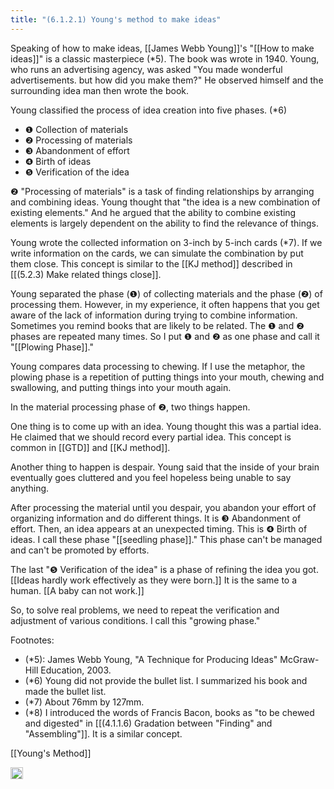 ```yaml
---
title: "(6.1.2.1) Young's method to make ideas"
---
```


Speaking of how to make ideas, [[James Webb Young]]'s "[[How to make ideas]]" is a classic masterpiece (*5). The book was wrote in 1940. Young, who runs an advertising agency, was asked "You made wonderful advertisements. but how did you make them?" He observed himself and the surrounding idea man then wrote the book.

Young classified the process of idea creation into five phases. (*6)

- ❶ Collection of materials
- ❷ Processing of materials
- ❸ Abandonment of effort
- ❹ Birth of ideas
- ❺ Verification of the idea

❷ "Processing of materials" is a task of finding relationships by arranging and combining ideas. Young thought that "the idea is a new combination of existing elements." And he argued that the ability to combine existing elements is largely dependent on the ability to find the relevance of things.

Young wrote the collected information on 3-inch by 5-inch cards (*7). If we write information on the cards, we can simulate the combination by put them close. This concept is similar to the [[KJ method]] described in [[(5.2.3) Make related things close]].

Young separated the phase (❶) of collecting materials and the phase (❷) of processing them. However, in my experience, it often happens that you get aware of the lack of information during trying to combine information. Sometimes you remind books that are likely to be related. The ❶ and ❷ phases are repeated many times. So I put ❶ and ❷ as one phase and call it "[[Plowing Phase]]."

Young compares data processing to chewing. If I use the metaphor, the plowing phase is a repetition of putting things into your mouth, chewing and swallowing, and putting things into your mouth again.

In the material processing phase of ❷, two things happen.

One thing is to come up with an idea. Young thought this was a partial idea. He claimed that we should record every partial idea. This concept is common in [[GTD]] and [[KJ method]].

Another thing to happen is despair. Young said that the inside of your brain eventually goes cluttered and you feel hopeless being unable to say anything.

After processing the material until you despair, you abandon your effort of organizing information and do different things. It is ❸ Abandonment of effort. Then, an idea appears at an unexpected timing. This is ❹ Birth of ideas. I call these phase "[[seedling phase]]." This phase can't be managed and can't be promoted by efforts.

The last "❺ Verification of the idea" is a phase of refining the idea you got. [[Ideas hardly work effectively as they were born.]] It is the same to a human. [[A baby can not work.]]

So, to solve real problems, we need to repeat the verification and adjustment of various conditions. I call this "growing phase."

Footnotes:
- (*5): James  Webb  Young,  "A  Technique for Producing Ideas" McGraw-Hill  Education,  2003.
- (*6) Young did not provide the bullet list. I summarized his book and made the bullet list.
- (*7) About 76mm by 127mm.
- (*8) I introduced the words of Francis  Bacon, books as "to be chewed and digested" in [[(4.1.1.6) Gradation between "Finding" and "Assembling"]]. It is a similar concept.

[[Young's Method]]

<img src='https://scrapbox.io/api/pages/nishio-en/en/icon' alt='en.icon' height="19.5"/>